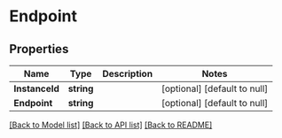 # Endpoint

## Properties
Name | Type | Description | Notes
------------ | ------------- | ------------- | -------------
**InstanceId** | **string** |  | [optional] [default to null]
**Endpoint** | **string** |  | [optional] [default to null]

[[Back to Model list]](../README.md#documentation-for-models) [[Back to API list]](../README.md#documentation-for-api-endpoints) [[Back to README]](../README.md)


